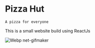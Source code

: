 # Pizza Hut

``` A pizza for everyone ```

This is a small website build using ReactJs

![Webp net-gifmaker](https://user-images.githubusercontent.com/43414928/97853501-30ce8f80-1d1e-11eb-98e7-fe15c3ef4079.gif)
